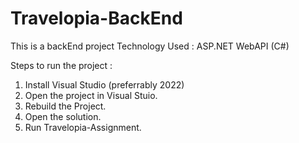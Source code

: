 # Travelopia-BackEnd
  This is a backEnd project 
  Technology Used : ASP.NET WebAPI (C#)
  
  Steps to run the project :
  1) Install Visual Studio (preferrably 2022)
  2) Open the project in Visual Stuio.
  3) Rebuild the Project.
  4) Open the solution.
  5) Run Travelopia-Assignment.
   
